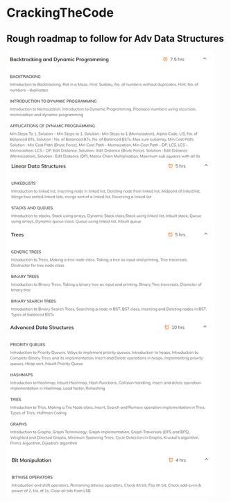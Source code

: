 # CrackingTheCode


## Rough roadmap to follow for Adv Data Structures

![image](https://github.com/KambliKritarth/CrackingTheCode/blob/main/Java/DSA.png?raw=true)
